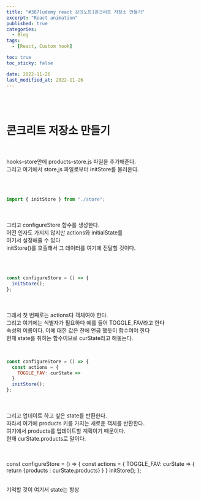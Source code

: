 ```yaml
---
title: "#387[udemy react 강의노트]콘크리트 저장소 만들기"
excerpt: "React animation"
published: true
categories:
  - Blog
tags:
  - [React, Custom hook]

toc: true
toc_sticky: false

date: 2022-11-26
last_modified_at: 2022-11-26
---
```


<br><br>

# 콘크리트 저장소 만들기

<br><br>
hooks-store안에 products-store.js 파일을 추가해준다.  
그리고 여기에서 store,js 파일로부터 initStore를 불러온다.

<br><br>

```jsx
import { initStore } from "./store";
```

<br><br>
그리고 configureStore 함수를 생성한다.  
어떤 인자도 가지지 않지만 actions와 initialState를  
여기서 설정해줄 수 있다  
initStore()를 호출해서 그 데이터를 여기에 전달할 것이다.

<br><br>

```jsx
const configureStore = () => {
  initStore();
};
```

<br><br>
그래서 첫 번째로는 actions다 객체여야 한다.  
그리고 여기에는 식별자가 필요하다 예를 들어 TOGGLE_FAV라고 한다  
속성의 이름이다. 이에 대한 값은 전에 언급 했듯이 함수여야 한다  
현재 state를 취하는 함수이므로 curState라고 해놓는다.
<br><br>

```jsx

const configureStore = () => {
  const actions = {
    TOGGLE_FAV: curState =>
  }
  initStore();
};

```

<br><br>
그리고 업데이트 하고 싶은 state를 반환한다.  
따라서 여기에 products 키를 가지는 새로운 객체를 반환한다.  
여기에서 products를 업데이트할 계획이기 때문이다.  
현재 curState.products로 말이다.

<br><br>
const configureStore = () => {
const actions = {
TOGGLE_FAV: curState => {
return {products : curState.products}
}
}
initStore();
};
<br><br>

기억할 것이 여기서 state는 항상
